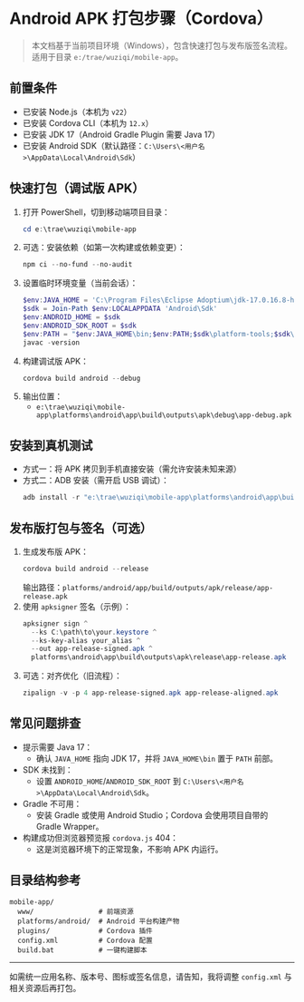 # Android APK 打包步骤（Cordova）

> 本文档基于当前项目环境（Windows），包含快速打包与发布版签名流程。适用于目录 `e:/trae/wuziqi/mobile-app`。

## 前置条件
- 已安装 Node.js（本机为 `v22`）
- 已安装 Cordova CLI（本机为 `12.x`）
- 已安装 JDK 17（Android Gradle Plugin 需要 Java 17）
- 已安装 Android SDK（默认路径：`C:\Users\<用户名>\AppData\Local\Android\Sdk`）

## 快速打包（调试版 APK）
1. 打开 PowerShell，切到移动端项目目录：
   ```powershell
   cd e:\trae\wuziqi\mobile-app
   ```
2. 可选：安装依赖（如第一次构建或依赖变更）：
   ```powershell
   npm ci --no-fund --no-audit
   ```
3. 设置临时环境变量（当前会话）：
   ```powershell
   $env:JAVA_HOME = 'C:\Program Files\Eclipse Adoptium\jdk-17.0.16.8-hotspot'
   $sdk = Join-Path $env:LOCALAPPDATA 'Android\Sdk'
   $env:ANDROID_HOME = $sdk
   $env:ANDROID_SDK_ROOT = $sdk
   $env:PATH = "$env:JAVA_HOME\bin;$env:PATH;$sdk\platform-tools;$sdk\tools"
   javac -version
   ```
4. 构建调试版 APK：
   ```powershell
   cordova build android --debug
   ```
5. 输出位置：
   - `e:\trae\wuziqi\mobile-app\platforms\android\app\build\outputs\apk\debug\app-debug.apk`

## 安装到真机测试
- 方式一：将 APK 拷贝到手机直接安装（需允许安装未知来源）
- 方式二：ADB 安装（需开启 USB 调试）：
  ```powershell
  adb install -r "e:\trae\wuziqi\mobile-app\platforms\android\app\build\outputs\apk\debug\app-debug.apk"
  ```

## 发布版打包与签名（可选）
1. 生成发布版 APK：
   ```powershell
   cordova build android --release
   ```
   输出路径：`platforms/android/app/build/outputs/apk/release/app-release.apk`
2. 使用 `apksigner` 签名（示例）：
   ```powershell
   apksigner sign ^
     --ks C:\path\to\your.keystore ^
     --ks-key-alias your_alias ^
     --out app-release-signed.apk ^
     platforms\android\app\build\outputs\apk\release\app-release.apk
   ```
3. 可选：对齐优化（旧流程）：
   ```powershell
   zipalign -v -p 4 app-release-signed.apk app-release-aligned.apk
   ```

## 常见问题排查
- 提示需要 Java 17：
  - 确认 `JAVA_HOME` 指向 JDK 17，并将 `JAVA_HOME\bin` 置于 `PATH` 前部。
- SDK 未找到：
  - 设置 `ANDROID_HOME`/`ANDROID_SDK_ROOT` 到 `C:\Users\<用户名>\AppData\Local\Android\Sdk`。
- Gradle 不可用：
  - 安装 Gradle 或使用 Android Studio；Cordova 会使用项目自带的 Gradle Wrapper。
- 构建成功但浏览器预览报 `cordova.js` 404：
  - 这是浏览器环境下的正常现象，不影响 APK 内运行。

## 目录结构参考
```
mobile-app/
  www/                # 前端资源
  platforms/android/  # Android 平台构建产物
  plugins/            # Cordova 插件
  config.xml          # Cordova 配置
  build.bat           # 一键构建脚本
```

---
如需统一应用名称、版本号、图标或签名信息，请告知，我将调整 `config.xml` 与相关资源后再打包。